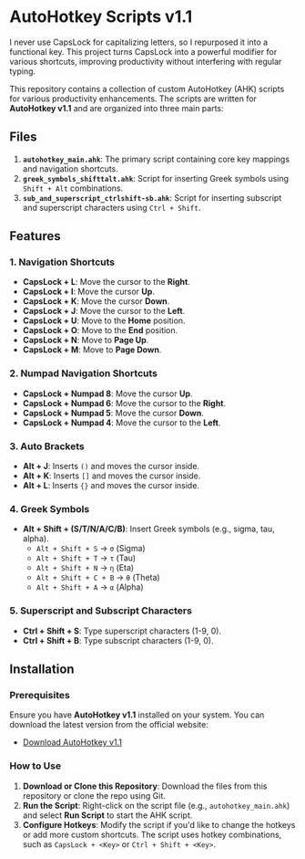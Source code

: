# AutoHotkey Scripts v1.1
I never use CapsLock for capitalizing letters, so I repurposed it into a functional key. This project turns CapsLock into a powerful modifier for various shortcuts, improving productivity without interfering with regular typing.

This repository contains a collection of custom AutoHotkey (AHK) scripts for various productivity enhancements. The scripts are written for **AutoHotkey v1.1** and are organized into three main parts:

## Files

1. **`autohotkey_main.ahk`**: The primary script containing core key mappings and navigation shortcuts.
2. **`greek_symbols_shifttalt.ahk`**: Script for inserting Greek symbols using `Shift + Alt` combinations.
3. **`sub_and_superscript_ctrlshift-sb.ahk`**: Script for inserting subscript and superscript characters using `Ctrl + Shift`.

## Features

### 1. **Navigation Shortcuts**
- **CapsLock + L**: Move the cursor to the **Right**.
- **CapsLock + I**: Move the cursor **Up**.
- **CapsLock + K**: Move the cursor **Down**.
- **CapsLock + J**: Move the cursor to the **Left**.
- **CapsLock + U**: Move to the **Home** position.
- **CapsLock + O**: Move to the **End** position.
- **CapsLock + N**: Move to **Page Up**.
- **CapsLock + M**: Move to **Page Down**.

### 2. **Numpad Navigation Shortcuts**
- **CapsLock + Numpad 8**: Move the cursor **Up**.
- **CapsLock + Numpad 6**: Move the cursor to the **Right**.
- **CapsLock + Numpad 5**: Move the cursor **Down**.
- **CapsLock + Numpad 4**: Move the cursor to the **Left**.

### 3. **Auto Brackets**
- **Alt + J**: Inserts `()` and moves the cursor inside.
- **Alt + K**: Inserts `[]` and moves the cursor inside.
- **Alt + L**: Inserts `{}` and moves the cursor inside.

### 4. **Greek Symbols**
- **Alt + Shift + (S/T/N/A/C/B)**: Insert Greek symbols (e.g., sigma, tau, alpha).
  - `Alt + Shift + S` → `σ` (Sigma)
  - `Alt + Shift + T` → `τ` (Tau)
  - `Alt + Shift + N` → `η` (Eta)
  - `Alt + Shift + C + B` → `θ` (Theta)
  - `Alt + Shift + A` → `α` (Alpha)

### 5. **Superscript and Subscript Characters**
- **Ctrl + Shift + S**: Type superscript characters (1-9, 0).
- **Ctrl + Shift + B**: Type subscript characters (1-9, 0).

## Installation

### Prerequisites
Ensure you have **AutoHotkey v1.1** installed on your system. You can download the latest version from the official website:

- [Download AutoHotkey v1.1]([https://www.autohotkey.com/download/1.1/])

### How to Use
1. **Download or Clone this Repository**: Download the files from this repository or clone the repo using Git.
2. **Run the Script**: Right-click on the script file (e.g., `autohotkey_main.ahk`) and select **Run Script** to start the AHK script.
3. **Configure Hotkeys**: Modify the script if you'd like to change the hotkeys or add more custom shortcuts. The script uses hotkey combinations, such as `CapsLock + <Key>` or `Ctrl + Shift + <Key>`.


